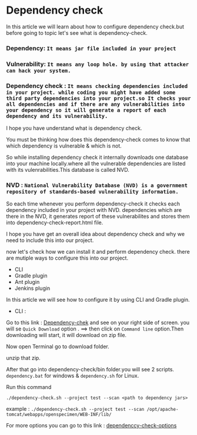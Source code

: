 # Dependency check 

In this article we will learn about how to configure dependency check.but before going to topic let's see what is dependency-check.


### Dependency: ```It means jar file included in your project```


### Vulnerability: ```It means any loop hole. by using that attacker can hack your system.```


### Dependency check : ```It means checking dependencies included in your project. while coding you might have added some third party dependencies into your project.so It checks your all dependencies and if there are any vulnerabilities into your dependency so it will generate a report of each dependency and its vulnerability.```


I hope you have understand what is dependency check.


You must be thinking how does this dependency-check comes to know that which dependency is vulnerable & which is not.


So while installing dependency check it internally downloads one database into your machine locally.where all the vulnerable dependencies are listed with its vulenrabilities.This database is called NVD.


### NVD : ```National Vulnerability Database (NVD) is a government repository of standards-based vulnerability information.```

So each time whenever you perform dependency-check it checks each dependency included in your project with NVD.
dependencies which are there in the NVD, it generates report of these vulnerabilites and stores them into dependency-check-report.html file.


I hope you have get an overall idea about dependency check and why we need to include this into our project.


now let's check how we can install it and perform dependency check. there are mutiple ways to configure this into our project.

+ CLI
+ Gradle plugin
+ Ant plugin
+ Jenkins plugin


In this article we will see how to configure it by using CLI and Gradle plugin.

+ CLI :

Go to this link : [Dependency-chek](https://www.owasp.org/index.php/OWASP_Dependency_Check) and see on your right side of screen. you will se ```Quick Download``` option . ==> then click on ```Command line``` option.Then downloading will start, it will download on zip file.


Now open Terminal go to download folder.


unzip that zip.


After that go into dependency-check/bin folder.you will see 2 scripts. ```dependency.bat``` for windows & ```dependency.sh```
for Linux.

Run this command


```./dependency-check.sh --project test --scan <path to dependency jars>```


example : ```./dependency-check.sh --project test --scan /opt/apache-tomcat/webapps/openspecimen/WEB-INF/lib/```
  
  
For more options you can go to this link : [dependenccy-check-options](https://jeremylong.github.io/DependencyCheck/dependency-check-cli/arguments.html)








